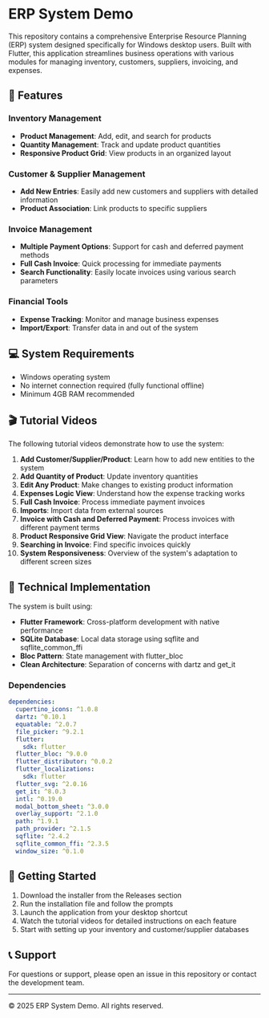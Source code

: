 # ERP System Demo

This repository contains a comprehensive Enterprise Resource Planning (ERP) system designed specifically for Windows desktop users. Built with Flutter, this application streamlines business operations with various modules for managing inventory, customers, suppliers, invoicing, and expenses.

## 🚀 Features

### Inventory Management
- **Product Management**: Add, edit, and search for products
- **Quantity Management**: Track and update product quantities
- **Responsive Product Grid**: View products in an organized layout

### Customer & Supplier Management
- **Add New Entries**: Easily add new customers and suppliers with detailed information
- **Product Association**: Link products to specific suppliers

### Invoice Management
- **Multiple Payment Options**: Support for cash and deferred payment methods
- **Full Cash Invoice**: Quick processing for immediate payments
- **Search Functionality**: Easily locate invoices using various search parameters

### Financial Tools
- **Expense Tracking**: Monitor and manage business expenses
- **Import/Export**: Transfer data in and out of the system

## 💻 System Requirements
- Windows operating system
- No internet connection required (fully functional offline)
- Minimum 4GB RAM recommended

## 🎬 Tutorial Videos

The following tutorial videos demonstrate how to use the system:

1. **Add Customer/Supplier/Product**: Learn how to add new entities to the system
2. **Add Quantity of Product**: Update inventory quantities
3. **Edit Any Product**: Make changes to existing product information
4. **Expenses Logic View**: Understand how the expense tracking works
5. **Full Cash Invoice**: Process immediate payment invoices
6. **Imports**: Import data from external sources
7. **Invoice with Cash and Deferred Payment**: Process invoices with different payment terms
8. **Product Responsive Grid View**: Navigate the product interface
9. **Searching in Invoice**: Find specific invoices quickly
10. **System Responsiveness**: Overview of the system's adaptation to different screen sizes

## 🔧 Technical Implementation

The system is built using:
- **Flutter Framework**: Cross-platform development with native performance
- **SQLite Database**: Local data storage using sqflite and sqflite_common_ffi
- **Bloc Pattern**: State management with flutter_bloc
- **Clean Architecture**: Separation of concerns with dartz and get_it

### Dependencies
```yaml
dependencies:
  cupertino_icons: ^1.0.8
  dartz: ^0.10.1
  equatable: ^2.0.7
  file_picker: ^9.2.1
  flutter:
    sdk: flutter
  flutter_bloc: ^9.0.0
  flutter_distributor: ^0.0.2
  flutter_localizations:
    sdk: flutter
  flutter_svg: ^2.0.16
  get_it: ^8.0.3
  intl: ^0.19.0
  modal_bottom_sheet: ^3.0.0
  overlay_support: ^2.1.0
  path: ^1.9.1
  path_provider: ^2.1.5
  sqflite: ^2.4.2
  sqflite_common_ffi: ^2.3.5
  window_size: ^0.1.0
```

## 🚀 Getting Started

1. Download the installer from the Releases section
2. Run the installation file and follow the prompts
3. Launch the application from your desktop shortcut
4. Watch the tutorial videos for detailed instructions on each feature
5. Start with setting up your inventory and customer/supplier databases

## 📞 Support

For questions or support, please open an issue in this repository or contact the development team.

---

© 2025 ERP System Demo. All rights reserved.
